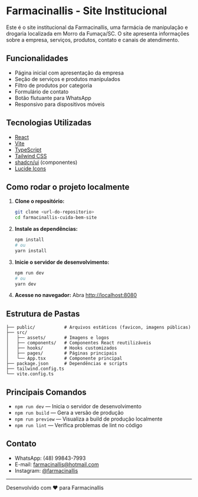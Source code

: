 # Farmacinallis - Site Institucional

Este é o site institucional da Farmacinallis, uma farmácia de manipulação e drogaria localizada em Morro da Fumaça/SC. O site apresenta informações sobre a empresa, serviços, produtos, contato e canais de atendimento.

## Funcionalidades
- Página inicial com apresentação da empresa
- Seção de serviços e produtos manipulados
- Filtro de produtos por categoria
- Formulário de contato
- Botão flutuante para WhatsApp
- Responsivo para dispositivos móveis

## Tecnologias Utilizadas
- [React](https://react.dev/)
- [Vite](https://vitejs.dev/)
- [TypeScript](https://www.typescriptlang.org/)
- [Tailwind CSS](https://tailwindcss.com/)
- [shadcn/ui](https://ui.shadcn.com/) (componentes)
- [Lucide Icons](https://lucide.dev/)

## Como rodar o projeto localmente

1. **Clone o repositório:**
   ```bash
   git clone <url-do-repositorio>
   cd farmacinallis-cuida-bem-site
   ```

2. **Instale as dependências:**
   ```bash
   npm install
   # ou
   yarn install
   ```

3. **Inicie o servidor de desenvolvimento:**
   ```bash
   npm run dev
   # ou
   yarn dev
   ```

4. **Acesse no navegador:**
   Abra [http://localhost:8080](http://localhost:8080)

## Estrutura de Pastas
```
├── public/           # Arquivos estáticos (favicon, imagens públicas)
├── src/
│   ├── assets/       # Imagens e logos
│   ├── components/   # Componentes React reutilizáveis
│   ├── hooks/        # Hooks customizados
│   ├── pages/        # Páginas principais
│   └── App.tsx       # Componente principal
├── package.json      # Dependências e scripts
├── tailwind.config.ts
└── vite.config.ts
```

## Principais Comandos
- `npm run dev` — Inicia o servidor de desenvolvimento
- `npm run build` — Gera a versão de produção
- `npm run preview` — Visualiza a build de produção localmente
- `npm run lint` — Verifica problemas de lint no código

## Contato
- WhatsApp: (48) 99843-7993
- E-mail: farmacinallis@hotmail.com
- Instagram: [@farmacinallis](https://instagram.com/farmacinallis)

---

Desenvolvido com ❤️ para Farmacinallis 